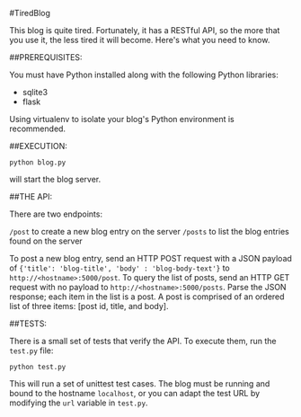 #TiredBlog

This blog is quite tired. Fortunately, it has a RESTful API, so the more 
that you use it, the less tired it will become. Here's what you need to know.

##PREREQUISITES: 

You must have Python installed along with the following Python libraries:

* sqlite3 
* flask

Using virtualenv to isolate your blog's Python environment is recommended.

##EXECUTION:

`python blog.py` 

will start the blog server. 

##THE API:

There are two endpoints: 

`/post` to create a new blog entry on the server
`/posts` to list the blog entries found on the server

To post a new blog entry, send an HTTP POST request with a JSON payload
of `{'title': 'blog-title', 'body' : 'blog-body-text'}` to 
`http://<hostname>:5000/post`. To query the list of posts, send an HTTP GET 
request with no payload to `http://<hostname>:5000/posts`. Parse the JSON
response; each item in the list is a post. A post is comprised of an ordered
list of three items: [post id, title, and body].

##TESTS:

There is a small set of tests that verify the API. To execute them, run the 
`test.py` file:

`python test.py`

This will run a set of unittest test cases. The blog must be running and bound
to the hostname `localhost`, or you can adapt the test URL by modifying the
`url` variable in `test.py`.
